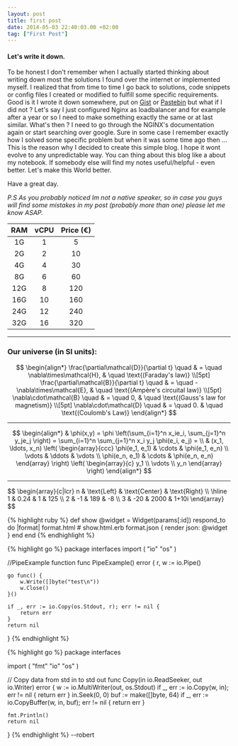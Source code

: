 ```yaml
---
layout: post
title: first post
date: 2014-05-03 22:40:03.00 +02:00
tag: ["First Post"]
---
```

#### Let's write it down.
To be honest I don't remember when I actually started thinking about writing down most the solutions I found over the internet or implemented myself.
I realized that from time to time I go back to solutions, code snippets or config files I created or modified to fulfill some specific requirements. Good is it I wrote it down somewhere, put on [Gist](https://gist.github.com/robertwe) or [Pastebin](http://pastebin.com/) but what if I did not ? 
Let's say I just configured Nginx as loadbalancer and for example after a year or so I need to make something exactly the same or at last similar. What's then ? I need to go through the NGINX's documentation again or start searching over google. Sure in some case I remember exactly how I solved some specific problem but when it was some time ago then ...
This is the reason why I decided to create this simple blog. I hope it wont evolve to any unpredictable way. You can thing about this blog like a about my notebook. If somebody else will find my notes useful/helpful - even better. Let's make this World better.

Have a great day.


*P.S As you probably noticed Im not a native speaker, so in case you guys will find some mistakes in my post (probably more than one) please let me know ASAP.*

<script type="text/javascript" async
  src="https://cdn.mathjax.org/mathjax/latest/MathJax.js?config=TeX-MML-AM_CHTML">
</script>


| RAM | vCPU | Price (€) |
|:---:|:----:|:---------:|
|  1G |   1  |     5     |
|  2G |   2  |     10    |
|  4G |   4  |     30    |
|  8G |   6  |     60    |
| 12G |   8  |    120    |
| 16G |  10  |    160    |
| 24G |  12  |    240    |
| 32G |  16  |    320    |

<hr />


### Our universe (in SI units):

$$
\begin{align*}
  \frac{\partial\mathcal{D}}{\partial t} \quad & = \quad \nabla\times\mathcal{H},   & \quad \text{(Faraday's law)} \\[5pt]
  \frac{\partial\mathcal{B}}{\partial t} \quad & = \quad -\nabla\times\mathcal{E},  & \quad \text{(Ampère's circuital law)}   \\[5pt]
  \nabla\cdot\mathcal{B}                 \quad & = \quad 0,                         & \quad \text{(Gauss's law for magnetism)}   \\[5pt]
  \nabla\cdot\mathcal{D}                 \quad & = \quad 0.                         & \quad \text{(Coulomb's Law)}
  \end{align*}
$$

<hr />

$$
\begin{align*}
  & \phi(x,y) = \phi \left(\sum_{i=1}^n x_ie_i, \sum_{j=1}^n y_je_j \right)
  = \sum_{i=1}^n \sum_{j=1}^n x_i y_j \phi(e_i, e_j) = \\
  & (x_1, \ldots, x_n) \left( \begin{array}{ccc}
      \phi(e_1, e_1) & \cdots & \phi(e_1, e_n) \\
      \vdots & \ddots & \vdots \\
      \phi(e_n, e_1) & \cdots & \phi(e_n, e_n)
    \end{array} \right)
  \left( \begin{array}{c}
      y_1 \\
      \vdots \\
      y_n
    \end{array} \right)
\end{align*}
$$
<hr />
$$
\begin{array}{c|lcr}
n & \text{Left} & \text{Center} & \text{Right} \\
\hline
1 & 0.24 & 1 & 125 \\
2 & -1 & 189 & -8 \\
3 & -20 & 2000 & 1+10i
\end{array}
$$

{% highlight ruby %}
def show
  @widget = Widget(params[:id])
  respond_to do |format|
    format.html # show.html.erb
    format.json { render json: @widget }
  end
end
{% endhighlight %}


{% highlight go %}
package interfaces
import (
	"io"
	"os"
)

//PipeExample function
func PipeExample() error {
	r, w := io.Pipe()

	go func() {
		w.Write([]byte("test\n"))
		w.Close()
	}()

	if _, err := io.Copy(os.Stdout, r); err != nil {
		return err
	}
	return nil
}
{% endhighlight %}

{% highlight go %}
package interfaces

import (
	"fmt"
	"io"
	"os"
)

// Copy data from std in to std out
func Copy(in io.ReadSeeker, out io.Writer) error {
	w := io.MultiWriter(out, os.Stdout)
	if _, err := io.Copy(w, in); err != nil {
		return err
	}
	in.Seek(0, 0)
	buf := make([]byte, 64)
	if _, err := io.CopyBuffer(w, in, buf); err != nil {
		return err
	}

	fmt.Println()
	return nil
}
{% endhighlight %}
--robert
